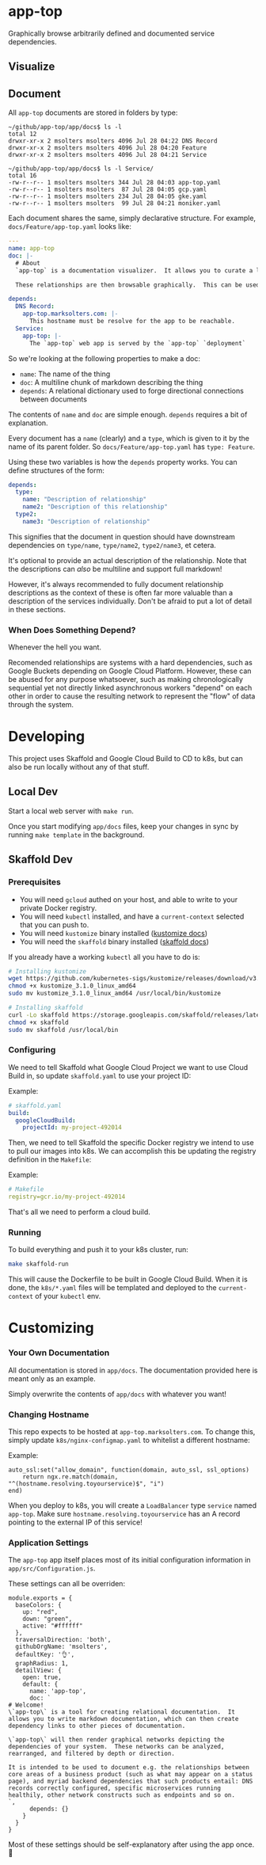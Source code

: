 # app-top
Graphically browse arbitrarily defined and documented service dependencies.

## Visualize

## Document
All `app-top` documents are stored in folders by type:
```
~/github/app-top/app/docs$ ls -l
total 12
drwxr-xr-x 2 msolters msolters 4096 Jul 28 04:22 DNS Record
drwxr-xr-x 2 msolters msolters 4096 Jul 28 04:20 Feature
drwxr-xr-x 2 msolters msolters 4096 Jul 28 04:21 Service
```

```
~/github/app-top/app/docs$ ls -l Service/
total 16
-rw-r--r-- 1 msolters msolters 344 Jul 28 04:03 app-top.yaml
-rw-r--r-- 1 msolters msolters  87 Jul 28 04:05 gcp.yaml
-rw-r--r-- 1 msolters msolters 234 Jul 28 04:05 gke.yaml
-rw-r--r-- 1 msolters msolters  99 Jul 28 04:21 moniker.yaml
```

Each document shares the same, simply declarative structure.  For example, `docs/Feature/app-top.yaml` looks like:
```yaml
---
name: app-top
doc: |-
  # About
  `app-top` is a documentation visualizer.  It allows you to curate a library of YAML files which may contain declarative relationship information.

  These relationships are then browsable graphically.  This can be used for illustrating cloud computing topologies and systems at an architectural yet easily accessible level.

depends:
  DNS Record:
    app-top.marksolters.com: |-
      This hostname must be resolve for the app to be reachable.
  Service:
    app-top: |-
      The `app-top` web app is served by the `app-top` `deployment`

```

So we're looking at the following properties to make a doc:
*  `name`: The name of the thing
*  `doc`: A multiline chunk of markdown describing the thing
*  `depends`: A relational dictionary used to forge directional connections between documents

The contents of `name` and `doc` are simple enough.  `depends` requires a bit of explanation.

Every document has a `name` (clearly) and a `type`, which is given to it by the name of its parent folder.  So `docs/Feature/app-top.yaml` has `type: Feature`.

Using these two variables is how the `depends` property works.  You can define structures of the form:

```yaml
depends:
  type:
    name: "Description of relationship"
    name2: "Description of this relationship"
  type2:
    name3: "Description of relationship"
```

This signifies that the document in question should have downstream dependencies on `type/name`, `type/name2`, `type2/name3`, et cetera.

It's optional to provide an actual description of the relationship.  Note that the descriptions can *also* be multiline and support full markdown!

However, it's always recommended to fully document relationship descriptions as the context of these is often far more valuable than a description of the services individually.  Don't be afraid to put a lot of detail in these sections.

### When Does Something Depend?
Whenever the hell you want.

Recomended relationships are systems with a hard dependencies, such as Google Buckets depending on Google Cloud Platform.  However, these can be abused for any purpose whatsoever, such as making chronologically sequential yet not directly linked asynchronous workers "depend" on each other in order to cause the resulting network to represent the "flow" of data through the system.

# Developing
This project uses Skaffold and Google Cloud Build to CD to k8s, but can also be run locally without any of that stuff.

## Local Dev
Start a local web server with `make run`.

Once you start modifying `app/docs` files, keep your changes in sync by running `make template` in the background.

## Skaffold Dev
### Prerequisites
*  You will need `gcloud` authed on your host, and able to write to your private Docker registry.
*  You will need `kubectl` installed, and have a `current-context` selected that you can push to.
*  You will need `kustomize` binary installed ([kustomize docs](https://github.com/kubernetes-sigs/kustomize/blob/master/docs/INSTALL.md))
*  You will need the `skaffold` binary installed ([skaffold docs](https://skaffold.dev/docs/getting-started/))

If you already have a working `kubectl` all you have to do is:

```bash
# Installing kustomize
wget https://github.com/kubernetes-sigs/kustomize/releases/download/v3.1.0/kustomize_3.1.0_linux_amd64
chmod +x kustomize_3.1.0_linux_amd64
sudo mv kustomize_3.1.0_linux_amd64 /usr/local/bin/kustomize

# Installing skaffold
curl -Lo skaffold https://storage.googleapis.com/skaffold/releases/latest/skaffold-linux-amd64
chmod +x skaffold
sudo mv skaffold /usr/local/bin
```

### Configuring
We need to tell Skaffold what Google Cloud Project we want to use Cloud Build in, so update `skaffold.yaml` to use your project ID:

Example:
```yaml
# skaffold.yaml
build:
  googleCloudBuild:
    projectId: my-project-492014
```

Then, we need to tell Skaffold the specific Docker registry we intend to use to pull our images into k8s.  We can accomplish this be updating the registry definition in the `Makefile`:

Example:
```yaml
# Makefile
registry=gcr.io/my-project-492014
```

That's all we need to perform a cloud build.

### Running
To build everything and push it to your k8s cluster, run:

```bash
make skaffold-run
```

This will cause the Dockerfile to be built in Google Cloud Build.  When it is done, the `k8s/*.yaml` files will be templated and deployed to the `current-context` of your `kubectl` env.

# Customizing
### Your Own Documentation
All documentation is stored in `app/docs`.  The documentation provided here is meant only as an example.

Simply overwrite the contents of `app/docs` with whatever you want!

### Changing Hostname
This repo expects to be hosted at `app-top.marksolters.com`.  To change this, simply update `k8s/nginx-configmap.yaml` to whitelist a different hostname:

Example:
```
auto_ssl:set("allow_domain", function(domain, auto_ssl, ssl_options)
    return ngx.re.match(domain, "^(hostname.resolving.toyourservice)$", "i")
end)
```

When you deploy to k8s, you will create a `LoadBalancer` type `service` named `app-top`.  Make sure `hostname.resolving.toyourservice` has an A record pointing to the external IP of this service!

### Application Settings
The `app-top` app itself places most of its initial configuration information in `app/src/Configuration.js`.

These settings can all be overriden:

```
module.exports = {
  baseColors: {
    up: "red",
    down: "green",
    active: "#ffffff"
  },
  traversalDirection: 'both',
  githubOrgName: 'msolters',
  defaultKey: '👌',
  graphRadius: 1,
  detailView: {
    open: true,
    default: {
      name: 'app-top',
      doc: `
# Welcome!
\`app-top\` is a tool for creating relational documentation.  It allows you to write markdown documentation, which can then create dependency links to other pieces of documentation.

\`app-top\` will then render graphical networks depicting the dependencies of your system.  These networks can be analyzed, rearranged, and filtered by depth or direction.

It is intended to be used to document e.g. the relationships between core areas of a business product (such as what may appear on a status page), and myriad backend dependencies that such products entail: DNS records correctly configured, specific microservices running healthily, other network constructs such as endpoints and so on.
`,
      depends: {}
    }
  }
}
```

Most of these settings should be self-explanatory after using the app once. 👀
